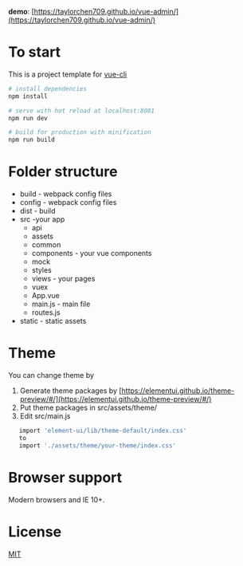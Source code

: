 **demo**: [https://taylorchen709.github.io/vue-admin/](https://taylorchen709.github.io/vue-admin/)
# To start

This is a project template for [vue-cli](https://github.com/vuejs/vue-cli)

``` bash
# install dependencies
npm install

# serve with hot reload at localhost:8081
npm run dev

# build for production with minification
npm run build

```

# Folder structure
* build - webpack config files
* config - webpack config files
* dist - build
* src -your app
    * api
    * assets
    * common
    * components - your vue components
    * mock
    * styles
    * views - your pages
    * vuex
    * App.vue
    * main.js - main file
    * routes.js
* static - static assets

# Theme
You can change theme by
1. Generate theme packages by [https://elementui.github.io/theme-preview/#/](https://elementui.github.io/theme-preview/#/)
2. Put theme packages in src/assets/theme/
3. Edit src/main.js
``` bash
   import 'element-ui/lib/theme-default/index.css'
   to
   import './assets/theme/your-theme/index.css'
```
# Browser support

Modern browsers and IE 10+.

# License
[MIT](http://opensource.org/licenses/MIT)
